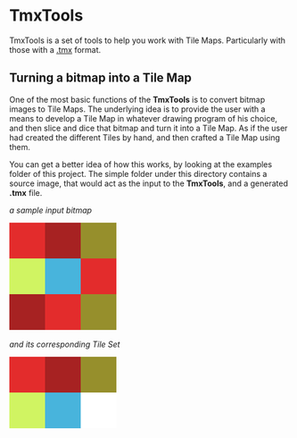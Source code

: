 # TmxTools

TmxTools is a set of tools to help you work with Tile Maps. Particularly with
those with a [.tmx](http://docs.mapeditor.org/en/latest/reference/tmx-map-format/) format.

## Turning a bitmap into a Tile Map

One of the most basic functions of the **TmxTools** is to convert bitmap images to
Tile Maps. The underlying idea is to provide the user with a means to develop a
Tile Map in whatever drawing program of his choice, and then slice and dice
that bitmap and turn it into a Tile Map. As if the user had created the
different Tiles by hand, and then crafted a Tile Map using them.

You can get a better idea of how this works, by looking at the examples folder
of this project. The simple folder under this directory contains a source image,
that would act as the input to the **TmxTools**, and a generated **.tmx** file.

_a sample input bitmap_

![An input bitmap](examples/simple/test.png)

_and its corresponding Tile Set_

![An output Tile Set](examples/simple/test-Tileset.png)
